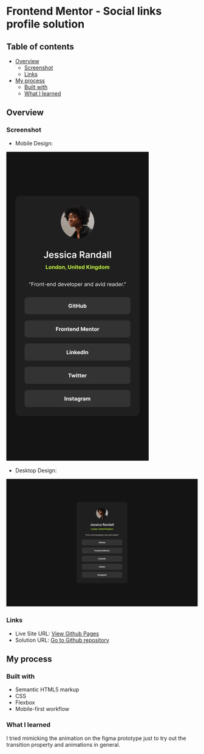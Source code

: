 # Frontend Mentor - Social links profile solution

## Table of contents

- [Overview](#overview)
  - [Screenshot](#screenshot)
  - [Links](#links)
- [My process](#my-process)
  - [Built with](#built-with)
  - [What I learned](#what-i-learned)

## Overview

### Screenshot

- Mobile Design:

![](./design/mobile-design.jpg)

- Desktop Design:

![](./design/destkop-design.jpg)

### Links

- Live Site URL: [View Github Pages](https://aflamiano-career.github.io/social-links-profile-main/)
- Solution URL: [Go to Github repository](https://github.com/aflamiano-career/social-links-profile-main)

## My process

### Built with

- Semantic HTML5 markup
- CSS
- Flexbox
- Mobile-first workflow

### What I learned

I tried mimicking the animation on the figma prototype just to try out the transition property and animations in general.
